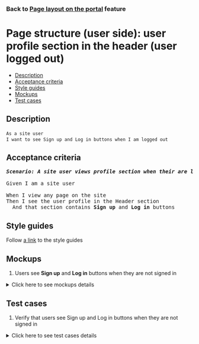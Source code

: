 ### Back to [Page layout on the portal](../../README.md) feature

# Page structure (user side): user profile section in the header (user logged out)

- [Description](#description)
- [Acceptance criteria](#acceptance-criteria)
- [Style guides](#style-guides)
- [Mockups](#mockups)
- [Test cases](#test-cases)

## Description

    As a site user
    I want to see Sign up and Log in buttons when I am logged out

## Acceptance criteria

<pre>
<b><i>Scenario: A site user views profile section when their are logged-out</i></b>

Given I am a site user

When I view any page on the site
Then I see the user profile in the Header section
  And that section contains <b>Sign up</b> and <b>Log in</b> buttons
</pre>

## Style guides

Follow [a link](https://www.figma.com/proto/0zkkf5WC77OSpvyD6YXpFE/Style-guides?page-id=0%3A1&node-id=19%3A5368&viewport=266%2C48%2C0.54&scaling=min-zoom&starting-point-node-id=19%3A5368) to the style guides

## Mockups

1. Users see <b>Sign up</b> and <b>Log in</b> buttons when they are not signed in

<details>
  <summary>Click here to see mockups details</summary>

**1. Users see Sign up and Log in buttons when they are not signed in:**

![Users see Sign up and Log in buttons when they are not signed in](/web_application_features/project_layout/images/home_page_logged_out_user.png)

</details>

## Test cases

1. Verify that users see Sign up and Log in buttons when they are not signed in

<details>
  <summary>Click here to see test cases details</summary>

### **#1. Verify that users see Sign up and Log in buttons when they are not signed in**

|Preconditions|Steps|Expected result
------|-------|----------
|Go to the Sports Hub home page|1) User is not logged-in</br>|1) See <b>Sign up</b> and <b>Log in</b> buttons in the header|

</details>
